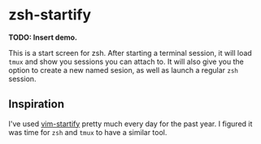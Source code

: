 # zsh-startify

**TODO: Insert demo.**

This is a start screen for zsh. After starting a terminal session, it will load `tmux` and show you sessions you can attach to. It will also give you the option to create a new named sesion, as well as launch a regular `zsh` session.

## Inspiration

I've used [vim-startify](https://github.com/mhinz/vim-startify) pretty much every day for the past year. I figured it was time for `zsh` and `tmux` to have a similar tool.
